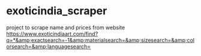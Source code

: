 # exoticindia_scraper
project to scrape name and prices from website https://www.exoticindiaart.com/find?q=*&amp;exactsearch=-1&amp;materialsearch=&amp;sizesearch=&amp;colorsearch=&amp;languagesearch=
